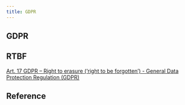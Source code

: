 ```yaml
---
title: GDPR
---
```


## GDPR

## RTBF
[Art\. 17 GDPR – Right to erasure \(‘right to be forgotten’\) \- General Data Protection Regulation \(GDPR\)](https://gdpr-info.eu/art-17-gdpr/)


## Reference

